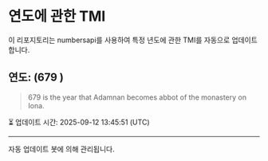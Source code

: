 
# 연도에 관한 TMI

이 리포지토리는 numbersapi를 사용하여 특정 년도에 관한 TMI를 자동으로 업데이트합니다.

## 연도: (679 )
> 679 is the year that Adamnan becomes abbot of the monastery on Iona.

⏳ 업데이트 시간: 2025-09-12 13:45:51 (UTC)

---
자동 업데이트 봇에 의해 관리됩니다.
